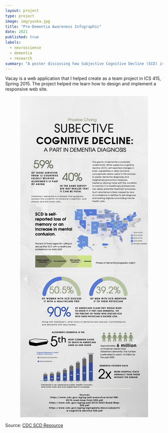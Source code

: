 ```yaml
---
layout: project
type: project
image: img/yuuka.jpg
title: "Pre-Dementia Awareness Infographic"
date: 2021
published: true
labels:
  - neuroscience
  - dementia
  - research
summary: "A poster discussing how Subjective Cognitive Decline (SCD) is related and often a precursor to dementia."
---
```


Vacay is a web application that I helped create as a team project in ICS 415, Spring 2015. The project helped me learn how to design and implement a responsive web site.

<p align="center"><img class="img-fluid" src="../img/ChangInfographic.png"></p>
 
Source: <a href="https://www.cdc.gov/healthy-aging-data/media/pdfs/subjective-cognitive-decline-508.pdf?CDC_AAref_Val=https://www.cdc.gov/aging/agingdata/docs/subjective-cognitive-decline-508.pdf">CDC SCD Resource</a>
